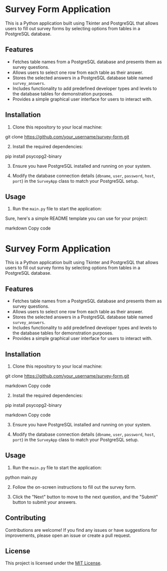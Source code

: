 # Survey Form Application

This is a Python application built using Tkinter and PostgreSQL that allows users to fill out survey forms by selecting options from tables in a PostgreSQL database.

## Features

- Fetches table names from a PostgreSQL database and presents them as survey questions.
- Allows users to select one row from each table as their answer.
- Stores the selected answers in a PostgreSQL database table named `survey_answers`.
- Includes functionality to add predefined developer types and levels to the database tables for demonstration purposes.
- Provides a simple graphical user interface for users to interact with.

## Installation

1. Clone this repository to your local machine:

git clone https://github.com/your_username/survey-form.git




2. Install the required dependencies:

pip install psycopg2-binary



3. Ensure you have PostgreSQL installed and running on your system.

4. Modify the database connection details (`dbname`, `user`, `password`, `host`, `port`) in the `SurveyApp` class to match your PostgreSQL setup.

## Usage

1. Run the `main.py` file to start the application:


Sure, here's a simple README template you can use for your project:

markdown
Copy code
# Survey Form Application

This is a Python application built using Tkinter and PostgreSQL that allows users to fill out survey forms by selecting options from tables in a PostgreSQL database.

## Features

- Fetches table names from a PostgreSQL database and presents them as survey questions.
- Allows users to select one row from each table as their answer.
- Stores the selected answers in a PostgreSQL database table named `survey_answers`.
- Includes functionality to add predefined developer types and levels to the database tables for demonstration purposes.
- Provides a simple graphical user interface for users to interact with.

## Installation

1. Clone this repository to your local machine:

git clone https://github.com/your_username/survey-form.git

markdown
Copy code

2. Install the required dependencies:

pip install psycopg2-binary

markdown
Copy code

3. Ensure you have PostgreSQL installed and running on your system.

4. Modify the database connection details (`dbname`, `user`, `password`, `host`, `port`) in the `SurveyApp` class to match your PostgreSQL setup.

## Usage

1. Run the `main.py` file to start the application:

python main.py


2. Follow the on-screen instructions to fill out the survey form.

3. Click the "Next" button to move to the next question, and the "Submit" button to submit your answers.

## Contributing

Contributions are welcome! If you find any issues or have suggestions for improvements, please open an issue or create a pull request.

## License

This project is licensed under the [MIT License](LICENSE).

